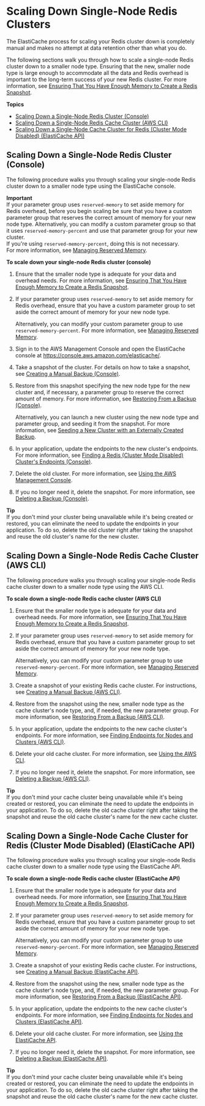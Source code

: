 # Scaling Down Single\-Node Redis Clusters<a name="Scaling.RedisStandalone.ScaleDown"></a>

The ElastiCache process for scaling your Redis cluster down is completely manual and makes no attempt at data retention other than what you do\.

The following sections walk you through how to scale a single\-node Redis cluster down to a smaller node type\. Ensuring that the new, smaller node type is large enough to accommodate all the data and Redis overhead is important to the long\-term success of your new Redis cluster\. For more information, see [Ensuring That You Have Enough Memory to Create a Redis Snapshot](BestPractices.BGSAVE.md)\.

**Topics**
+ [Scaling Down a Single\-Node Redis Cluster \(Console\)](#Scaling.RedisStandalone.ScaleDown.CON)
+ [Scaling Down a Single\-Node Redis Cache Cluster \(AWS CLI\)](#Scaling.RedisStandalone.ScaleDown.CLI)
+ [Scaling Down a Single\-Node Cache Cluster for Redis \(Cluster Mode Disabled\) \(ElastiCache API\)](#Scaling.RedisStandalone.ScaleDown.API)

## Scaling Down a Single\-Node Redis Cluster \(Console\)<a name="Scaling.RedisStandalone.ScaleDown.CON"></a>

The following procedure walks you through scaling your single\-node Redis cluster down to a smaller node type using the ElastiCache console\.

**Important**  
If your parameter group uses `reserved-memory` to set aside memory for Redis overhead, before you begin scaling be sure that you have a custom parameter group that reserves the correct amount of memory for your new node type\. Alternatively, you can modify a custom parameter group so that it uses `reserved-memory-percent` and use that parameter group for your new cluster\.  
If you're using `reserved-memory-percent`, doing this is not necessary\.   
For more information, see [Managing Reserved Memory](redis-memory-management.md)\.

**To scale down your single\-node Redis cluster \(console\)**

1. Ensure that the smaller node type is adequate for your data and overhead needs\. For more information, see [Ensuring That You Have Enough Memory to Create a Redis Snapshot](BestPractices.BGSAVE.md)\.

1. If your parameter group uses `reserved-memory` to set aside memory for Redis overhead, ensure that you have a custom parameter group to set aside the correct amount of memory for your new node type\.

   Alternatively, you can modify your custom parameter group to use `reserved-memory-percent`\. For more information, see [Managing Reserved Memory](redis-memory-management.md)\.

1. Sign in to the AWS Management Console and open the ElastiCache console at [ https://console\.aws\.amazon\.com/elasticache/](https://console.aws.amazon.com/elasticache/)\.

1. Take a snapshot of the cluster\. For details on how to take a snapshot, see [Creating a Manual Backup \(Console\)](backups-manual.md#backups-manual-CON)\.

1. Restore from this snapshot specifying the new node type for the new cluster and, if necessary, a parameter group to reserve the correct amount of memory\. For more information, see [Restoring From a Backup \(Console\)](backups-restoring.md#backups-restoring-CON)\.

   Alternatively, you can launch a new cluster using the new node type and parameter group, and seeding it from the snapshot\. For more information, see [Seeding a New Cluster with an Externally Created Backup](backups-seeding-redis.md)\.

1. In your application, update the endpoints to the new cluster's endpoints\. For more information, see [Finding a Redis \(Cluster Mode Disabled\) Cluster's Endpoints \(Console\)](Endpoints.md#Endpoints.Find.Redis)\.

1. Delete the old cluster\. For more information, see [Using the AWS Management Console](Clusters.Delete.md#Clusters.Delete.CON)\.

1. If you no longer need it, delete the snapshot\. For more information, see [Deleting a Backup \(Console\)](backups-deleting.md#backups-deleting-CON)\.

**Tip**  
If you don't mind your cluster being unavailable while it's being created or restored, you can eliminate the need to update the endpoints in your application\. To do so, delete the old cluster right after taking the snapshot and reuse the old cluster's name for the new cluster\.

## Scaling Down a Single\-Node Redis Cache Cluster \(AWS CLI\)<a name="Scaling.RedisStandalone.ScaleDown.CLI"></a>

The following procedure walks you through scaling your single\-node Redis cache cluster down to a smaller node type using the AWS CLI\.

**To scale down a single\-node Redis cache cluster \(AWS CLI\)**

1. Ensure that the smaller node type is adequate for your data and overhead needs\. For more information, see [Ensuring That You Have Enough Memory to Create a Redis Snapshot](BestPractices.BGSAVE.md)\.

1. If your parameter group uses `reserved-memory` to set aside memory for Redis overhead, ensure that you have a custom parameter group to set aside the correct amount of memory for your new node type\.

   Alternatively, you can modify your custom parameter group to use `reserved-memory-percent`\. For more information, see [Managing Reserved Memory](redis-memory-management.md)\.

1. Create a snapshot of your existing Redis cache cluster\. For instructions, see [Creating a Manual Backup \(AWS CLI\)](backups-manual.md#backups-manual-CLI)\.

1. Restore from the snapshot using the new, smaller node type as the cache cluster's node type, and, if needed, the new parameter group\. For more information, see [Restoring From a Backup \(AWS CLI\)](backups-restoring.md#backups-restoring-CLI)\.

1. In your application, update the endpoints to the new cache cluster's endpoints\. For more information, see [Finding Endpoints for Nodes and Clusters \(AWS CLI\)](Endpoints.md#Endpoints.Find.CLI.Nodes)\.

1. Delete your old cache cluster\. For more information, see [Using the AWS CLI](Clusters.Delete.md#Clusters.Delete.CLI)\.

1. If you no longer need it, delete the snapshot\. For more information, see [Deleting a Backup \(AWS CLI\)](backups-deleting.md#backups-deleting-CLI)\.

**Tip**  
If you don't mind your cache cluster being unavailable while it's being created or restored, you can eliminate the need to update the endpoints in your application\. To do so, delete the old cache cluster right after taking the snapshot and reuse the old cache cluster's name for the new cache cluster\.

## Scaling Down a Single\-Node Cache Cluster for Redis \(Cluster Mode Disabled\) \(ElastiCache API\)<a name="Scaling.RedisStandalone.ScaleDown.API"></a>

The following procedure walks you through scaling your single\-node Redis cache cluster down to a smaller node type using the ElastiCache API\.

**To scale down a single\-node Redis cache cluster \(ElastiCache API\)**

1. Ensure that the smaller node type is adequate for your data and overhead needs\. For more information, see [Ensuring That You Have Enough Memory to Create a Redis Snapshot](BestPractices.BGSAVE.md)\.

1. If your parameter group uses `reserved-memory` to set aside memory for Redis overhead, ensure that you have a custom parameter group to set aside the correct amount of memory for your new node type\.

   Alternatively, you can modify your custom parameter group to use `reserved-memory-percent`\. For more information, see [Managing Reserved Memory](redis-memory-management.md)\.

1. Create a snapshot of your existing Redis cache cluster\. For instructions, see [Creating a Manual Backup \(ElastiCache API\)](backups-manual.md#backups-manual-API)\.

1. Restore from the snapshot using the new, smaller node type as the cache cluster's node type, and, if needed, the new parameter group\. For more information, see [Restoring From a Backup \(ElastiCache API\)](backups-restoring.md#backups-restoring-API)\.

1. In your application, update the endpoints to the new cache cluster's endpoints\. For more information, see [Finding Endpoints for Nodes and Clusters \(ElastiCache API\)](Endpoints.md#Endpoints.Find.API.Nodes)\.

1. Delete your old cache cluster\. For more information, see [Using the ElastiCache API](Clusters.Delete.md#Clusters.Delete.API)\.

1. If you no longer need it, delete the snapshot\. For more information, see [Deleting a Backup \(ElastiCache API\)](backups-deleting.md#backups-deleting-API)\.

**Tip**  
If you don't mind your cache cluster being unavailable while it's being created or restored, you can eliminate the need to update the endpoints in your application\. To do so, delete the old cache cluster right after taking the snapshot and reuse the old cache cluster's name for the new cache cluster\.